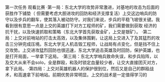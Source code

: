 第一次任务
观看比赛
·第一局：东北大学的攻势非常激进，对基地的攻击为后面的获胜作下铺垫（ 但需要考虑大胆进攻的回防和经济支撑复活）上交这边哨兵的防守以及步兵的翻车，使其落入被动防守。对我们来说，步兵的平稳飞坡很关键。我 看到很有意思一点是上交的英雄打下对方工程师的矿，我们需要做到获取 经济的抗干扰，以及快速抓取和策略（东北大学首先获取金矿，上交是银矿）。
·第二局：上交对前哨站的打击太高效，以及集体围剿，让这局上交进入了及其猛烈的攻击三分钟完成压境。东北大学无人机击毁工程师，让战局有点变化，但是挡不住上交攻势。上交进攻猛烈回防也很迅速，东北大学追击英雄及时回防，保护英雄，也是打开局面，一举拿下这局。
·第三局：东北大学哨兵致命失误，和步兵陷阵，以及交大从来不会solo，全是群殴，和及时锁定血量较少者，让交大直接团灭对方，拿下此局。
·第四局：上交对英雄机器人的保护很到位，然后又是自己的群殴战术，和高速拿下前哨站。前期优势非常明显。上交的战术是一定值得学习的
